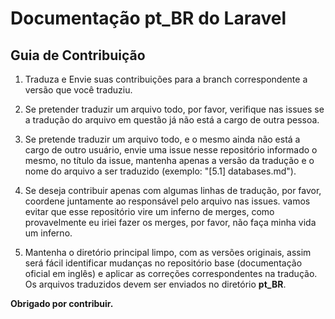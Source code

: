 # Documentação pt_BR do Laravel

## Guia de Contribuição

1) Traduza e Envie suas contribuições para a branch correspondente a versão que você traduziu.

2) Se pretender traduzir um arquivo todo, por favor, verifique nas issues se a tradução do arquivo em questão já não está a cargo de outra pessoa.

3) Se pretende traduzir um arquivo todo, e o mesmo ainda não está a cargo de outro usuário, envie uma issue nesse repositório informado o mesmo, no título da issue, mantenha apenas a versão da tradução e o nome do arquivo a ser traduzido (exemplo: "[5.1] databases.md").

4) Se deseja contribuir apenas com algumas linhas de tradução, por favor, coordene juntamente ao responsável pelo arquivo nas issues. vamos evitar que esse repositório vire um inferno de merges, como provavelmente eu iriei fazer os merges, por favor, não faça minha vida um inferno.

5) Mantenha o diretório principal limpo, com as versões originais, assim será fácil identificar mudanças no repositório base (documentação oficial em inglês) e aplicar as correções correspondentes na tradução. Os arquivos traduzidos devem ser enviados no diretório **pt_BR**.

**Obrigado por contribuir.**
